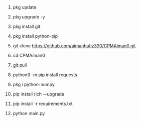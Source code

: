 1. pkg update 

2. pkg upgrade -y

3. pkg install git

4. pkg install python-pip

5. git clone https://github.com/aimanhafiz330/CPMAiman0.git

6. cd CPMAiman0

7. git pull

8. python3 -m pip install requests

9. pkg i python-numpy

10. pip install rich --upgrade

11. pip install -r requirements.txt

12. python main.py
